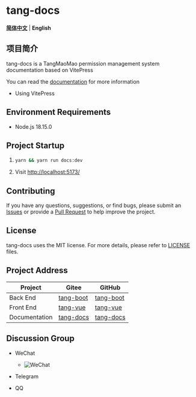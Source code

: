 # tang-docs

[**简体中文**](./README.md) | **English**

## 项目简介

tang-docs is a TangMaoMao permission management system documentation based on VitePress

You can read the [documentation](https://tangllty.eu.org/) for more information

* Using VitePress

## Environment Requirements

* Node.js 18.15.0

## Project Startup

1. ```bash
   yarn && yarn run docs:dev
   ```
2. Visit [http://localhost:5173/](http://localhost:5173/)

## Contributing

If you have any questions, suggestions, or find bugs, please submit an [Issues](https://github.com/tangllty/tang-docs/issues/new) or provide a [Pull Request](https://github.com/tangllty/tang-docs/pull/new) to help improve the project.

## License

tang-docs uses the MIT license. For more details, please refer to [LICENSE](https://github.com/tangllty/tang-docs/blob/master/LICENSE) files.

## Project Address

| Project   | Gitee                                          | GitHub                                          |
| --------- | ---------------------------------------------- | ----------------------------------------------- |
| Back End  | [tang-boot](https://gitee.com/tangllty/tang-boot) | [tang-boot](https://github.com/tangllty/tang-boot) |
| Front End | [tang-vue](https://gitee.com/tangllty/tang-vue)   | [tang-vue](https://github.com/tangllty/tang-vue)   |
| Documentation | [tang-docs](https://gitee.com/tangllty/tang-docs) | [tang-docs](https://github.com/tangllty/tang-docs) |

## Discussion Group

- WeChat

  - ![WeChat](https://github.com/tangllty/tang-docs/raw/master/docs/public/wechat.png)
- Telegram
- QQ
